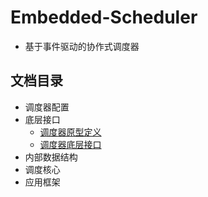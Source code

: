 # Embedded-Scheduler
* 基于事件驱动的协作式调度器

## 文档目录
* 调度器配置
* 底层接口
    * [调度器原型定义][prototype]
    * [调度器底层接口][portable]
* 内部数据结构
* 调度核心
* 应用框架

[prototype]: ./documentation/portable/sched_proto.md
[portable]: ./documentation/portable/sched_port.md
